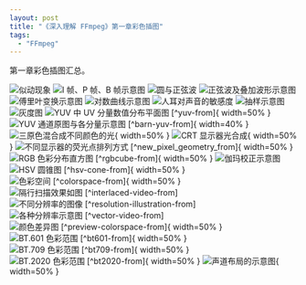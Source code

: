 ```yaml
---
layout: post
title: "《深入理解 FFmpeg》第一章彩色插图"
tags:
  - "FFmpeg"
---
```


第一章彩色插图汇总。

![似动现象](imgs/00/black-and-white.png)
![I 帧、P 帧、B 帧示意图](imgs/00/ipb-frames.png)
![圆与正弦波](imgs/00/sinx.png)
![正弦波及叠加波形示意图](imgs/00/sum-sinx.png)
![傅里叶变换示意图](imgs/00/fourier.jpg)
![对数曲线示意图](imgs/00/sound-db.png)
![人耳对声音的敏感度](imgs/00/hearing.png)
![抽样示意图](imgs/00/sampling.png)
![灰度图](imgs/0gray.png)
![YUV 中 UV 分量数值分布平面图 [^yuv-from]](imgs/yuv.png){ width=50% }
![YUV 通道原图与各分量示意图 [^barn-yuv-from]](imgs/barn-yuv.png){ width=40% }
![三原色混合成不同颜色的光](imgs/00/rgb.png){ width=50% }
![CRT 显示器光合成](imgs/00/rgb-crt.png){ width=50% }
![不同显示器的荧光点排列方式 [^new_pixel_geometry_from]](imgs/00/new_pixel_geometry.jpg){ width=50% }
![RGB 色彩分布直方图 [^rgbcube-from]](imgs/rgbcube_a.png){ width=50% }
![伽玛校正示意图](imgs/00/gamma.png)
![HSV 圆锥图 [^hsv-cone-from]](imgs/hsv_cone.png){ width=50% }
![色彩空间 [^colorspace-from]](imgs/colorspace.png){ width=50% }
![隔行扫描效果如图 [^interlaced-video-from]](imgs/interlaced_video_frame_car_wheel.jpeg)
![不同分辨率的图像 [^resolution-illustration-from]](imgs/Resolution_illustration.png)
![各种分辨率示意图 [^vector-video-from]](imgs/Vector_Video_Standards8.png)
![颜色差异图 [^preview-colorspace-from]](imgs/preview_0_colorspace_0.png){ width=50% }
![BT.601 色彩范围 [^bt601-from]](imgs/preview_0_colorspace_1.png){ width=50% }
![BT.709 色彩范围 [^bt709-from]](imgs/preview_0_colorspace_2.png){ width=50% }
![BT.2020 色彩范围 [^bt2020-from]](imgs/preview_0_colorspace_3.png){ width=50% }
![声道布局的示意图](imgs/0Surround_sound_layout.png){ width=50% }
